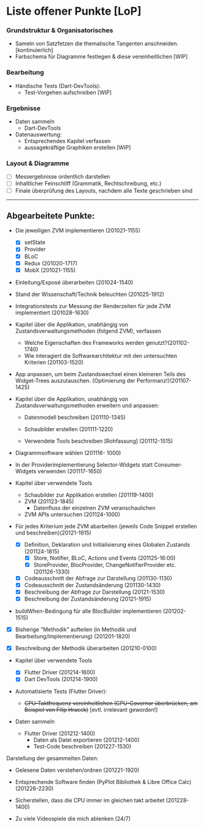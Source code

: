 # Liste offener Punkte [LoP]

### Grundstruktur & Organisatorisches

* Sameln von Satzfetzen die thematische Tangenten anschneiden. [kontinuierlich]
* Farbschema für Diagramme festlegen & diese vereinheitlichen [WIP]

### Bearbeitung

* Händische Tests (Dart-DevTools):
  * Test-Vorgehen aufschreiben [WIP]

### Ergebnisse

* Daten sammeln
  * Dart-DevTools
* Datenauswertung:
    * Entsprechendes Kapitel verfassen
  * aussagekräftige Graphiken erstellen [WIP]

### Layout & Diagramme

* [ ] Messergebnisse ordentlich darstellen
* [ ] Inhaltlicher Feinschliff (Grammatik, Rechtschreibung, etc.)
* [ ] Finale überprüfung des Layouts, nachdem alle Texte geschrieben sind
  
---

## Abgearbeitete Punkte:

* Die jeweiligen ZVM implementieren (201021-1155)
  * [x] setState
  * [x] Provider
  * [x] BLoC
  * [x] Redux (201020-1717)
  * [x] MobX (201021-1155)

* Einleitung/Exposé überarbeiten (201024-1540)

* Stand der Wissenschaft/Technik beleuchten (201025-1912)

* Integrationstests zur Messung der Renderzeiten für jede ZVM implementiert (201028-1630)
  
* Kapitel über die Applikation, unabhängig von Zustandsverwaltungsmethoden (folgend ZVM), verfassen
  * Welche Eigenschaften des Frameworks werden genutzt?(201102-1740)
  * Wie interagiert die Softwarearchitektur mit den untersuchten Kriterien (201103-1520)

* App anpassen, um beim Zustandswechsel einen kleineren Teils des Widget-Trees auszutauschen. (Optimierung der Performanz!)(201107-1425)

* Kapitel über die Applikation, unabhängig von Zustandsverwaltungsmethoden erweitern und anpassen:
  * Datenmodell beschreiben (201110-1345)
  * Schaubilder erstellen (201111-1220)

  * Verwendete Tools beschreiben [Rohfassung] (201112-1515)

* Diagrammsoftware wählen (201116- 1000)

* In der Providerimplementierung Selector-Widgets statt Consumer-Widgets verwenden (201117-1650)

* Kapitel über verwendete Tools
  * Schaubilder zur Applikation erstellen (201119-1400)
  * ZVM (201123-1845)
    * Datenfluss der einzelnen ZVM veranschaulichen
  * ZVM APIs untersuchen (201124-1000)

* Für jedes Kriterium jede ZVM abarbeiten (jeweils Code Snippet erstellen und beschreiben)(20121-1915)
  * [x] Definition, Deklaration und Initialisierung eines Globalen Zustands (201124-1815)
    * [x] Store, Notifier, BLoC, Actions und Events (201125-16:00)
    * [x] StoreProvider, BlocProvider, ChangeNotifierProvider etc. (201126-1330)
  * [x] Codeausschnitt der Abfrage zur Darstellung (201130-1130)
  * [x] Codeausschnitt der Zustandsänderung (201130-1430)
  * [x] Beschreibung der Abfrage zur Darstellung (20121-1530)
  * [x] Beschreibung der Zustandsänderung (20121-1915)
  
* buildWhen-Bedingung für alle BlocBuilder implementieren (201202-1515)

* [x] Bisherige "Methodik" aufteilen (in Methodik und Bearbeitung/Implementierung) (201201-1820)

* [x] Beschreibung der Methodik überarbeiten (201210-0100)

* Kapitel über verwendete Tools
  * [x] Flutter Driver (201214-1600)
  * [x] Dart DevTools (201214-1900)

* Automatisierte Tests (Flutter Driver):
  * ~~CPU-Taktfrequenz vereinheitlichen (CPU-Governor überbrücken, am Beispiel von Filip Hracek)~~ [evtl. irrelevant geworden!]
  
* Daten sammeln
  * Flutter Driver (201212-1400)
    * Daten als Datei exportieren (201212-1400)
    * Test-Code beschreiben (201227-1530)

  
Darstellung der gesammelten Daten:
  * Gelesene Daten verstehen/ordnen (201221-1920)
  * Entsprechende Software finden (PyPlot Bibliothek & Libre Office Calc) (201226-2230)

* Sicherstellen, dass die CPU immer im gleichen takt arbeitet (201228-1400)
  
* Zu viele Videospiele die mich ablenken (24/7)
